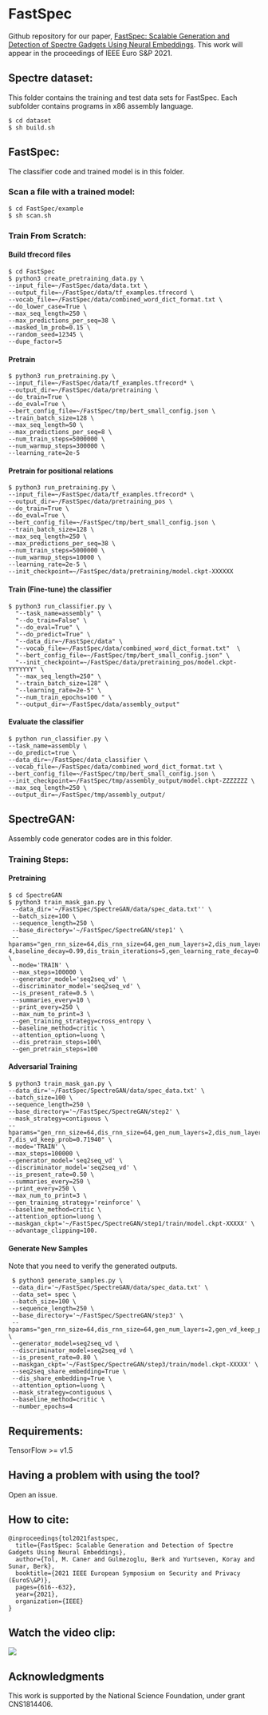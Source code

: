 # FastSpec
Github repository for our paper, [FastSpec: Scalable Generation and Detection of Spectre Gadgets Using Neural Embeddings](https://arxiv.org/abs/2006.14147). This work will appear in the proceedings of IEEE Euro S&P 2021.


## Spectre dataset: 
This folder contains the training and test data sets for FastSpec. Each subfolder contains programs in x86 assembly language.
```
$ cd dataset
$ sh build.sh
```

## FastSpec: 
The classifier code and trained model is in this folder.
### Scan a file with a trained model:
```
$ cd FastSpec/example
$ sh scan.sh
```
### Train From Scratch:

#### Build tfrecord files
```
$ cd FastSpec
$ python3 create_pretraining_data.py \
--input_file=~/FastSpec/data/data.txt \
--output_file=~/FastSpec/data/tf_examples.tfrecord \
--vocab_file=~/FastSpec/data/combined_word_dict_format.txt \
--do_lower_case=True \
--max_seq_length=250 \
--max_predictions_per_seq=38 \
--masked_lm_prob=0.15 \
--random_seed=12345 \
--dupe_factor=5
```
#### Pretrain
```
$ python3 run_pretraining.py \
--input_file=~/FastSpec/data/tf_examples.tfrecord* \
--output_dir=~/FastSpec/data/pretraining \
--do_train=True \
--do_eval=True \
--bert_config_file=~/FastSpec/tmp/bert_small_config.json \
--train_batch_size=128 \
--max_seq_length=50 \
--max_predictions_per_seq=8 \
--num_train_steps=5000000 \
--num_warmup_steps=300000 \
--learning_rate=2e-5
```
#### Pretrain for positional relations
```
$ python3 run_pretraining.py \
--input_file=~/FastSpec/data/tf_examples.tfrecord* \
--output_dir=~/FastSpec/data/pretraining_pos \
--do_train=True \
--do_eval=True \
--bert_config_file=~/FastSpec/tmp/bert_small_config.json \
--train_batch_size=128 \
--max_seq_length=250 \
--max_predictions_per_seq=38 \
--num_train_steps=5000000 \
--num_warmup_steps=10000 \
--learning_rate=2e-5 \
--init_checkpoint=~/FastSpec/data/pretraining/model.ckpt-XXXXXX
```
#### Train (Fine-tune) the classifier
```
$ python3 run_classifier.py \
  "--task_name=assembly" \
  "--do_train=False" \
  "--do_eval=True" \
  "--do_predict=True" \
  "--data_dir=~/FastSpec/data" \
  "--vocab_file=~/FastSpec/data/combined_word_dict_format.txt"  \
  "--bert_config_file=~/FastSpec/tmp/bert_small_config.json" \
  "--init_checkpoint=~/FastSpec/data/pretraining_pos/model.ckpt-YYYYYYY" \
  "--max_seq_length=250" \
  "--train_batch_size=128" \
  "--learning_rate=2e-5" \
  "--num_train_epochs=100 " \
  "--output_dir=~/FastSpec/data/assembly_output"
```

#### Evaluate the classifier
  ```
 $ python run_classifier.py \
  --task_name=assembly \
  --do_predict=true \
  --data_dir=~/FastSpec/data_classifier \
  --vocab_file=~/FastSpec/data/combined_word_dict_format.txt \
  --bert_config_file=~/FastSpec/tmp/bert_small_config.json \
  --init_checkpoint=~/FastSpec/tmp/assembly_output/model.ckpt-ZZZZZZZ \
  --max_seq_length=250 \
  --output_dir=~/FastSpec/tmp/assembly_output/
  ```
## SpectreGAN: 
Assembly code generator codes are in this folder.
### Training Steps:
#### Pretraining
```
$ cd SpectreGAN
$ python3 train_mask_gan.py \
 --data_dir='~/FastSpec/SpectreGAN/data/spec_data.txt'' \
 --batch_size=100 \
 --sequence_length=250 \
 --base_directory='~/FastSpec/SpectreGAN/step1' \
 --hparams="gen_rnn_size=64,dis_rnn_size=64,gen_num_layers=2,dis_num_layers=2,gen_learning_rate=0.00074876,dis_learning_rate=5e-4,baseline_decay=0.99,dis_train_iterations=5,gen_learning_rate_decay=0.95" \
 --mode='TRAIN' \
 --max_steps=100000 \
 --generator_model='seq2seq_vd' \
 --discriminator_model='seq2seq_vd' \
 --is_present_rate=0.5 \
 --summaries_every=10 \
 --print_every=250 \
 --max_num_to_print=3 \
 --gen_training_strategy=cross_entropy \
 --baseline_method=critic \
 --attention_option=luong \
 --dis_pretrain_steps=100\
 --gen_pretrain_steps=100
```

#### Adversarial Training
```
$ python3 train_mask_gan.py \
--data_dir='~/FastSpec/SpectreGAN/data/spec_data.txt' \
--batch_size=100 \
--sequence_length=250 \
--base_directory='~/FastSpec/SpectreGAN/step2' \
--mask_strategy=contiguous \
--hparams="gen_rnn_size=64,dis_rnn_size=64,gen_num_layers=2,dis_num_layers=2,gen_learning_rate=0.0005,gen_learning_rate_decay=1.0,gen_full_learning_rate_steps=2000000,gen_vd_keep_prob=0.33971,rl_discount_rate=0.89072,dis_learning_rate=0.005,baseline_decay=0.99,dis_train_iterations=10,dis_pretrain_learning_rate=0.005,critic_learning_rate=5.1761e-7,dis_vd_keep_prob=0.71940" \
--mode='TRAIN' \
--max_steps=100000 \
--generator_model='seq2seq_vd' \
--discriminator_model='seq2seq_vd' \
--is_present_rate=0.50 \
--summaries_every=250 \
--print_every=250 \
--max_num_to_print=3 \
--gen_training_strategy='reinforce' \
--baseline_method=critic \
--attention_option=luong \
--maskgan_ckpt='~/FastSpec/SpectreGAN/step1/train/model.ckpt-XXXXX' \
--advantage_clipping=100.
```
#### Generate New Samples
Note that you need to verify the generated outputs.
```
 $ python3 generate_samples.py \
 --data_dir='~/FastSpec/SpectreGAN/data/spec_data.txt' \
 --data_set= spec \
 --batch_size=100 \
 --sequence_length=250 \
 --base_directory='~/FastSpec/SpectreGAN/step3' \
 --hparams="gen_rnn_size=64,dis_rnn_size=64,gen_num_layers=2,gen_vd_keep_prob=0.33971" \
 --generator_model=seq2seq_vd \
 --discriminator_model=seq2seq_vd \
 --is_present_rate=0.80 \
 --maskgan_ckpt='~/FastSpec/SpectreGAN/step3/train/model.ckpt-XXXXX' \
 --seq2seq_share_embedding=True \
 --dis_share_embedding=True \
 --attention_option=luong \
 --mask_strategy=contiguous \
 --baseline_method=critic \
 --number_epochs=4
```
## Requirements: 
TensorFlow >= v1.5

## Having a problem with using the tool?
Open an issue.

## How to cite:
```
@inproceedings{tol2021fastspec,
  title={FastSpec: Scalable Generation and Detection of Spectre Gadgets Using Neural Embeddings},
  author={Tol, M. Caner and Gulmezoglu, Berk and Yurtseven, Koray and Sunar, Berk},
  booktitle={2021 IEEE European Symposium on Security and Privacy (EuroS\&P)},
  pages={616--632},
  year={2021},
  organization={IEEE}
}
```

## Watch the video clip:
[![](https://raw.githubusercontent.com/vernamlab/FastSpec/master/FastSpec/title.PNG)](http://www.youtube.com/watch?v=Nf0dN7X0RuE "")

## Acknowledgments
This work is supported by the National Science Foundation, under grant CNS1814406.
